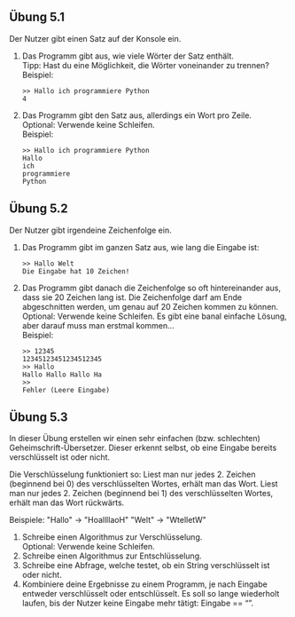 
## Übung 5.1

Der Nutzer gibt einen Satz auf der Konsole ein.

1. Das Programm gibt aus, wie viele Wörter der Satz enthält.\
Tipp: Hast du eine Möglichkeit, die Wörter voneinander zu trennen?\
Beispiel:
    ```
    >> Hallo ich programmiere Python
    4
    ```

2. Das Programm gibt den Satz aus, allerdings ein Wort pro Zeile. \
Optional: Verwende keine Schleifen.\
    Beispiel:
    ```
    >> Hallo ich programmiere Python
    Hallo
    ich
    programmiere
    Python
    ```

## Übung 5.2

Der Nutzer gibt irgendeine Zeichenfolge ein.
1. Das Programm gibt im ganzen Satz aus, wie lang die Eingabe ist:
    ```
    >> Hallo Welt
    Die Eingabe hat 10 Zeichen!
    ```
2. Das Programm gibt danach die Zeichenfolge so oft hintereinander aus, dass sie 20 Zeichen lang ist.
Die Zeichenfolge darf am Ende abgeschnitten werden, um genau auf 20 Zeichen kommen zu können.\
Optional: Verwende keine Schleifen. Es gibt eine banal einfache Lösung, aber darauf muss man erstmal kommen...\
Beispiel:
    ```
    >> 12345
    12345123451234512345
    >> Hallo
    Hallo Hallo Hallo Ha
    >> 
    Fehler (Leere Eingabe)
    ```

## Übung 5.3

In dieser Übung erstellen wir einen sehr einfachen (bzw. schlechten) Geheimschrift-Übersetzer.
Dieser erkennt selbst, ob eine Eingabe bereits verschlüsselt ist oder nicht.

Die Verschlüsselung funktioniert so:
Liest man nur jedes 2. Zeichen (beginnend bei 0) des verschlüsselten Wortes, erhält man das Wort.
Liest man nur jedes 2. Zeichen (beginnend bei 1) des verschlüsselten Wortes, erhält man das Wort rückwärts.

Beispiele:
"Hallo" -> "HoallllaoH"
"Welt" -> "WtelletW"

1. Schreibe einen Algorithmus zur Verschlüsselung.\
Optional: Verwende keine Schleifen.
2. Schreibe einen Algorithmus zur Entschlüsselung.
3. Schreibe eine Abfrage, welche testet, ob ein String verschlüsselt ist oder nicht.
4. Kombiniere deine Ergebnisse zu einem Programm, je nach Eingabe entweder verschlüsselt oder entschlüsselt. Es soll so lange wiederholt laufen, bis der Nutzer keine Eingabe mehr tätigt: Eingabe == “”.










